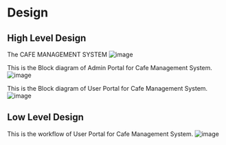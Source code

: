 # Design

## High Level Design 

The CAFE MANAGEMENT SYSTEM
![image](https://user-images.githubusercontent.com/73231989/115004836-de94bb80-9ec4-11eb-9614-c2826085bea2.png)

This is the Block diagram of Admin Portal for Cafe Management System.
![image](https://user-images.githubusercontent.com/73231989/115001066-fd914e80-9ec0-11eb-89b7-96e64ef6e966.png)

This is the Block diagram of User Portal for Cafe Management System.
![image](https://user-images.githubusercontent.com/73231989/115004408-66c69100-9ec4-11eb-96dd-7a9934b68711.png)


## Low Level Design 

This is the workflow of User Portal for Cafe Management System.
![image](https://user-images.githubusercontent.com/73231989/115003264-4518da00-9ec3-11eb-9270-3fa0d49e5c1a.png)

